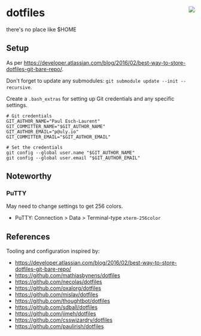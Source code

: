 # dotfiles <img align="right" src="http://forthebadge.com/images/badges/built-with-love.svg">

there's no place like $HOME


## Setup

As per https://developer.atlassian.com/blog/2016/02/best-way-to-store-dotfiles-git-bare-repo/.

Don't forget to update any submodules: `git submodule update --init --recursive`.

Create a `.bash_extras` for setting up Git credentials and any specific settings.

```
# Git credentials
GIT_AUTHOR_NAME="Paul Esch-Laurent"
GIT_COMMITTER_NAME="$GIT_AUTHOR_NAME"
GIT_AUTHOR_EMAIL="p@uly.io"
GIT_COMMITTER_EMAIL="$GIT_AUTHOR_EMAIL"

# Set the credentials
git config --global user.name "$GIT_AUTHOR_NAME"
git config --global user.email "$GIT_AUTHOR_EMAIL"
```


## Noteworthy

### PuTTY

May need to change settings to get 256 colors.

  - PuTTY: Connection > Data > Terminal-type `xterm-256color`


## References

Tooling and configuration inspired by:

- https://developer.atlassian.com/blog/2016/02/best-way-to-store-dotfiles-git-bare-repo/
- https://github.com/mathiasbynens/dotfiles
- https://github.com/necolas/dotfiles
- https://github.com/oxalorg/dotfiles
- https://github.com/mislav/dotfiles
- https://github.com/thoughtbot/dotfiles
- https://github.com/sdball/dotfiles
- https://github.com/jimeh/dotfiles
- https://github.com/csswizardry/dotfiles
- https://github.com/paulirish/dotfiles
